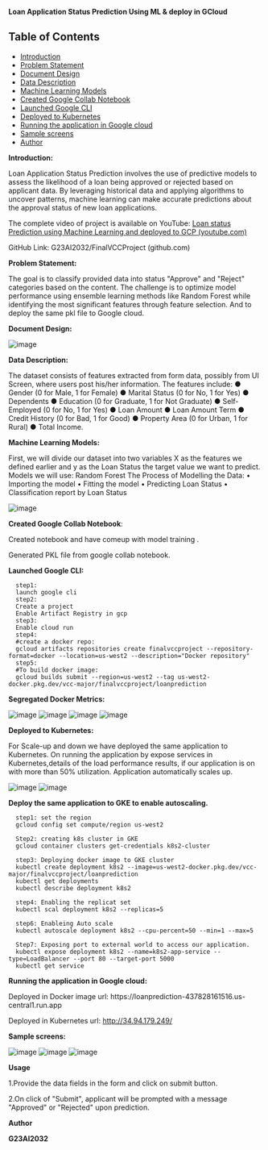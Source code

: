 **Loan Application Status Prediction Using ML & deploy in GCloud**

## Table of Contents

- [Introduction](#introduction)
- [Problem Statement](#problemStatement)
- [Document Design](#documentDesign)
- [Data Description](#dataDescription)
- [Machine Learning Models](#machineLearningModels)
- [Created Google Collab Notebook](#createdGoogleCollabNotebook)
- [Launched Google CLI](#launchedGoogleCLI)
- [Deployed to Kubernetes](#deployedToKubernetes)
- [Running the application in Google cloud](#runningTheApplicationInGoogleCloud)
- [Sample screens](#sampleScreens)
- [Author](#author)

**Introduction:**

Loan Application Status Prediction involves the use of predictive models to assess the likelihood of a loan being approved or rejected based on applicant data. By leveraging historical data and applying algorithms to uncover patterns, machine learning can make accurate predictions about the approval status of new loan applications. 

The complete video of project is available on YouTube: [Loan status Prediction using Machine Learning and deployed to GCP (youtube.com)](https://www.youtube.com/watch?v=ej_5DrcL8Jo)

GitHub Link: G23AI2032/FinalVCCProject (github.com)

**Problem Statement:**

The goal is to classify provided data into status "Approve" and "Reject" categories based on the content.
The challenge is to optimize model performance using ensemble learning methods like Random Forest while identifying the most significant features through feature selection.
And to deploy the same pkl file to Google cloud.


**Document Design:**

  ![image](https://github.com/user-attachments/assets/99db6cb1-ddc7-439a-99ca-8d16d167c501)

 
**Data Description:**

The dataset consists of features extracted from form data, possibly from UI Screen, where users post his/her information. The features include:
      ●	Gender (0 for Male, 1 for Female)
      ●	Marital Status (0 for No, 1 for Yes)
      ●	Dependents 
      ●	Education (0 for Graduate, 1 for Not Graduate)
      ●	Self-Employed (0 for No, 1 for Yes)
      ●	Loan Amount 
      ●	Loan Amount Term 
      ●	Credit History (0 for Bad, 1 for Good)
      ●	Property Area (0 for Urban, 1 for Rural)
      ●	Total Income.


**Machine Learning Models:**

First, we will divide our dataset into two variables X as the features we defined earlier and y as the Loan Status the target value we want to predict.
Models we will use: Random Forest
The Process of Modelling the Data:
•	Importing the model
•	Fitting the model
•	Predicting Loan Status
•	Classification report by Loan Status

![image](https://github.com/user-attachments/assets/c8af6839-e4b3-477c-ba0b-1d42ac8eac35)


**Created Google Collab Notebook**:

Created notebook and have comeup with model training .

Generated PKL file from google collab notebook.

 
**Launched Google CLI:**
      
      step1:
      launch google cli      
      step2:
      Create a project
      Enable Artifact Registry in gcp      
      step3:
      Enable cloud run      
      step4:
      #create a docker repo:
      gcloud artifacts repositories create finalvccproject --repository-format=docker --location=us-west2 --description="Docker repository"
      step5:
      #To build docker image:
      gcloud builds submit --region=us-west2 --tag us-west2-docker.pkg.dev/vcc-major/finalvccproject/loanprediction
      
**Segregated Docker Metrics:**

  ![image](https://github.com/user-attachments/assets/65189304-b200-4381-a138-1f86e369a825)
  ![image](https://github.com/user-attachments/assets/437a8652-79ca-408d-9fbe-207726ebf3ee)
  ![image](https://github.com/user-attachments/assets/9238aa71-92df-4a6b-9354-54b8bdbd4e92)
  ![image](https://github.com/user-attachments/assets/6e277a2c-4c8a-4192-acc3-6132a8480fe7)
  

**Deployed to Kubernetes:**

 For Scale-up and down we have deployed the same application to Kubernetes.
 On running the application by expose services in Kubernetes,details of the load performance results, if our application is on with more than 50% utilization. Application automatically scales up.

 ![image](https://github.com/user-attachments/assets/32673441-27fb-4982-8cec-b2ff504ea05a)
 ![image](https://github.com/user-attachments/assets/d179f03b-ee0d-403e-98a2-d75b5232a2dd)


 **Deploy the same application to GKE to enable autoscaling.**
 
      step1: set the region
      gcloud config set compute/region us-west2
      
      Step2: creating k8s cluster in GKE
      gcloud container clusters get-credentials k8s2-cluster 
      
      step3: Deploying docker image to GKE cluster
      kubectl create deployment k8s2 --image=us-west2-docker.pkg.dev/vcc-major/finalvccproject/loanprediction
      kubectl get deployments
      kubectl describe deployment k8s2
      
      step4: Enabling the replicat set
      kubectl scal deployment k8s2 --replicas=5
      
      step6: Enableing Auto scale 
      kubectl autoscale deployment k8s2 --cpu-percent=50 --min=1 --max=5
      
      Step7: Exposing port to external world to access our application.
      kubectl expose deployment k8s2 --name=k8s2-app-service --type=LoadBalancer --port 80 --target-port 5000
      kubectl get service
      
**Running the application in Google cloud:**

   Deployed in Docker image url: https://loanprediction-437828161516.us-  central1.run.app
   
   Deployed in Kubernetes url: http://34.94.179.249/
   
**Sample screens:**

 ![image](https://github.com/user-attachments/assets/89297036-28ec-4c6a-8791-d8dc24b23469)
 ![image](https://github.com/user-attachments/assets/8eb8919a-39c2-4087-8db9-3b24a16536a5)
 ![image](https://github.com/user-attachments/assets/b887a39f-1a4d-4cfb-9453-3b328b768c8d)

**Usage**

1.Provide the data fields in the form and click on submit button. 

2.On click of "Submit", applicant will be prompted with a message "Approved" or "Rejected" upon prediction.

**Author**

**G23AI2032**
 
